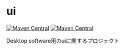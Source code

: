 ui
=================


[![Maven Central](https://img.shields.io/maven-central/v/com.uchicom/ui.svg)](http://search.maven.org/#search|ga|1|com.uchicom.ui)
[![Maven Central](https://img.shields.io/github/license/uchicom/ui.svg)](http://www.apache.org/licenses/LICENSE-2.0.txt)

Desktop software用のuiに関するプロジェクト
